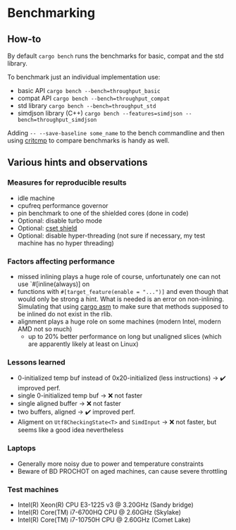 # Benchmarking

## How-to

By default `cargo bench` runs the benchmarks for basic, compat and the std library.

To benchmark just an individual implementation use:
* basic API
  `cargo bench --bench=throughput_basic`
* compat API
  `cargo bench --bench=throughput_compat`
* std library
  `cargo bench --bench=throughput_std`
* simdjson library (C++)
  `cargo bench --features=simdjson --bench=throughput_simdjson`

Adding `-- --save-baseline some_name` to the bench commandline and then using [critcmp](https://github.com/BurntSushi/critcmp) to compare benchmarks is handy as well.


## Various hints and observations

### Measures for reproducible results
* idle machine
* cpufreq performance governor
* pin benchmark to one of the shielded cores (done in code)
* Optional: disable turbo mode
* Optional: [cset shield](https://documentation.suse.com/sle-rt/12-SP4/html/SLE-RT-all/cha-shielding-model.html)
* Optional: disable hyper-threading (not sure if necessary, my test machine has no hyper threading)

### Factors affecting performance
* missed inlining plays a huge role of course, unfortunately one can not use `#[inline(always)] on
* functions with `#[target_feature(enable = "...")]` and even though that would only be strong a hint.
  What is needed is an error on non-inlining. Simulating that using [cargo asm](https://github.com/gnzlbg/cargo-asm) to make sure that methods supposed to be inlined do not exist in the rlib.
* alignment plays a huge role on some machines (modern Intel, modern AMD not so much)
  * up to 20% better performance on long but unaligned slices (which are apparently likely at least on Linux)

### Lessons learned
* 0-initialized temp buf instead of 0x20-initialized (less instructions) -> ✔️ improved perf.
* single 0-initialized temp buf -> ❌ not faster
* single aligned buffer -> ❌ not faster
* two buffers, aligned -> ✔️ improved perf.
* Aligment on `Utf8CheckingState<T>` and `SimdInput` -> ❌ not faster, but seems like a good idea nevertheless

### Laptops
* Generally more noisy due to power and temperature constraints
* Beware of BD PROCHOT on aged machines, can cause severe throttling

### Test machines
* Intel(R) Xeon(R) CPU E3-1225 v3 @ 3.20GHz (Sandy bridge)
* Intel(R) Core(TM) i7-6700HQ CPU @ 2.60GHz (Skylake)
* Intel(R) Core(TM) i7-10750H CPU @ 2.60GHz (Comet Lake)